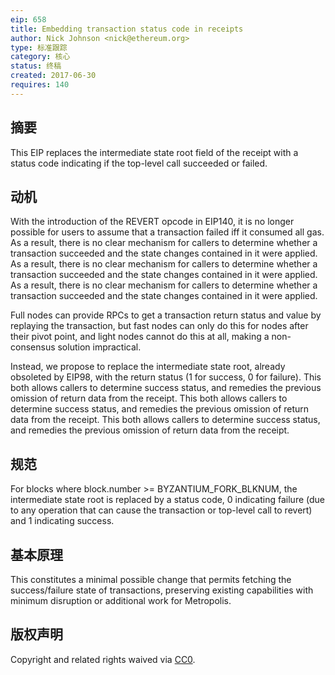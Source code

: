 ```yaml
---
eip: 658
title: Embedding transaction status code in receipts
author: Nick Johnson <nick@ethereum.org>
type: 标准跟踪
category: 核心
status: 终稿
created: 2017-06-30
requires: 140
---
```


## 摘要
This EIP replaces the intermediate state root field of the receipt with a status code indicating if the top-level call succeeded or failed.

## 动机
With the introduction of the REVERT opcode in EIP140, it is no longer possible for users to assume that a transaction failed iff it consumed all gas. As a result, there is no clear mechanism for callers to determine whether a transaction succeeded and the state changes contained in it were applied. As a result, there is no clear mechanism for callers to determine whether a transaction succeeded and the state changes contained in it were applied. As a result, there is no clear mechanism for callers to determine whether a transaction succeeded and the state changes contained in it were applied.

Full nodes can provide RPCs to get a transaction return status and value by replaying the transaction, but fast nodes can only do this for nodes after their pivot point, and light nodes cannot do this at all, making a non-consensus solution impractical.

Instead, we propose to replace the intermediate state root, already obsoleted by EIP98, with the return status (1 for success, 0 for failure). This both allows callers to determine success status, and remedies the previous omission of return data from the receipt. This both allows callers to determine success status, and remedies the previous omission of return data from the receipt. This both allows callers to determine success status, and remedies the previous omission of return data from the receipt.

## 规范
For blocks where block.number >= BYZANTIUM_FORK_BLKNUM, the intermediate state root is replaced by a status code, 0 indicating failure (due to any operation that can cause the transaction or top-level call to revert) and 1 indicating success.

## 基本原理
This constitutes a minimal possible change that permits fetching the success/failure state of transactions, preserving existing capabilities with minimum disruption or additional work for Metropolis.

## 版权声明
Copyright and related rights waived via [CC0](../LICENSE.md).
